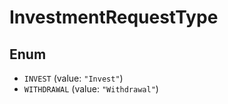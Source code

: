 # InvestmentRequestType

## Enum

* `INVEST` (value: `"Invest"`)
* `WITHDRAWAL` (value: `"Withdrawal"`)
